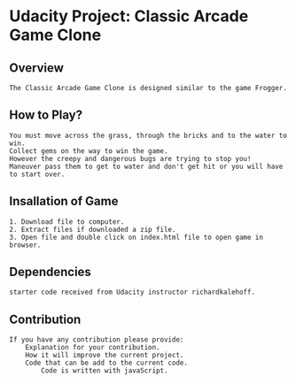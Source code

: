 # Udacity Project: Classic Arcade Game Clone

## Overview
```
The Classic Arcade Game Clone is designed similar to the game Frogger.
```
## How to Play?
```
You must move across the grass, through the bricks and to the water to win.
Collect gems on the way to win the game.
However the creepy and dangerous bugs are trying to stop you!
Maneuver pass them to get to water and don't get hit or you will have to start over.
```
## Insallation of Game
```
1. Download file to computer.
2. Extract files if downloaded a zip file.
3. Open file and double click on index.html file to open game in browser.
```

## Dependencies
```
starter code received from Udacity instructor richardkalehoff.
```
## Contribution
```
If you have any contribution please provide:
	Explanation for your contribution.
	How it will improve the current project.
	Code that can be add to the current code.
		Code is written with javaScript.
```	
